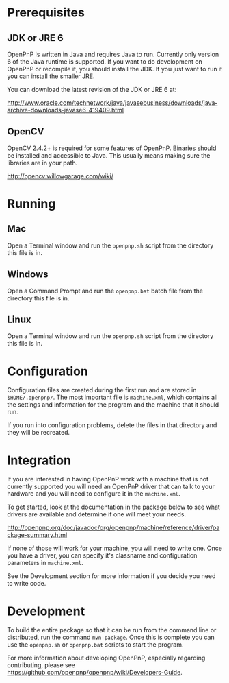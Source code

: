 # Prerequisites

## JDK or JRE 6

OpenPnP is written in Java and requires Java to run. Currently only version 6
of the Java runtime is supported. If you want to do development on OpenPnP or
recompile it, you should install the JDK. If you just want to run it you can
install the smaller JRE.

You can download the latest revision of the JDK or JRE 6 at:

http://www.oracle.com/technetwork/java/javasebusiness/downloads/java-archive-downloads-javase6-419409.html


## OpenCV

OpenCV 2.4.2+ is required for some features of OpenPnP. Binaries should be
installed and accessible to Java. This usually means making sure the libraries
are in your path.

http://opencv.willowgarage.com/wiki/


# Running

## Mac

Open a Terminal window and run the `openpnp.sh` script from the directory this
file is in.

## Windows

Open a Command Prompt and run the `openpnp.bat` batch file from the directory
this file is in.

## Linux

Open a Terminal window and run the `openpnp.sh` script from the directory this
file is in.

# Configuration

Configuration files are created during the first run and are stored in
`$HOME/.openpnp/`. The most important file is `machine.xml`, which contains
all the settings and information for the program and the machine that it
should run.

If you run into configuration problems, delete the files in that directory
and they will be recreated.

# Integration

If you are interested in having OpenPnP work with a machine that is not currently supported
you will need an OpenPnP driver that can talk to your hardware and you will need to
configure it in the `machine.xml`.

To get started, look at the documentation in the package below to see what drivers are
available and determine if one will meet your needs.

http://openpnp.org/doc/javadoc/org/openpnp/machine/reference/driver/package-summary.html

If none of those will work for your machine, you will need to write one. Once
you have a driver, you can specify it's classname and configuration parameters
in `machine.xml`.

See the Development section for more information if you decide you need to write code.

# Development

To build the entire package so that it can be run from the command line or distributed,
run the command `mvn package`. Once this is complete you can use the `openpnp.sh` or
`openpnp.bat` scripts to start the program.

For more information about developing OpenPnP, especially regarding contributing, please see
https://github.com/openpnp/openpnp/wiki/Developers-Guide.
